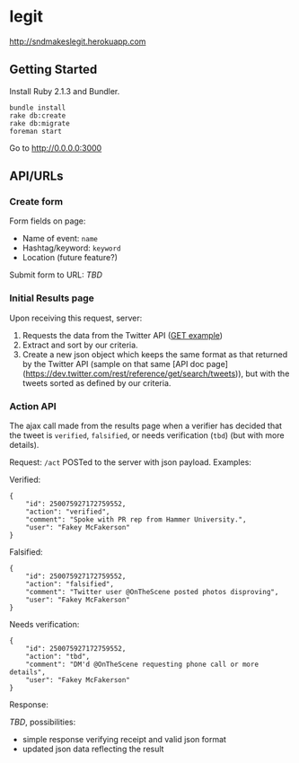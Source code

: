 # legit

http://sndmakeslegit.herokuapp.com

## Getting Started

Install Ruby 2.1.3 and Bundler.

    bundle install
    rake db:create
    rake db:migrate
    foreman start

Go to http://0.0.0.0:3000

## API/URLs

### Create form

Form fields on page:

* Name of event: `name`
* Hashtag/keyword: `keyword`
* Location (future feature?)

Submit form to URL: _TBD_

### Initial Results page

Upon receiving this request, server:

1. Requests the data from the Twitter API ([GET
   example](https://dev.twitter.com/rest/reference/get/search/tweets))
2. Extract and sort by our criteria.
3. Create a new json object which keeps the same format as that
   returned by the Twitter API (sample on that same [API doc page]
   (https://dev.twitter.com/rest/reference/get/search/tweets)),
   but with the tweets sorted as defined by our criteria.

### Action API

The ajax call made from the results page when a verifier has decided
that the tweet is `verified`, `falsified`, or needs verification
(`tbd`) (but with more details).

Request: `/act` POSTed to the server with json payload. Examples:

Verified:

    {
        "id": 250075927172759552,
        "action": "verified",
        "comment": "Spoke with PR rep from Hammer University.",
        "user": "Fakey McFakerson"
    }

Falsified:

    {
        "id": 250075927172759552,
        "action": "falsified",
        "comment": "Twitter user @OnTheScene posted photos disproving",
        "user": "Fakey McFakerson"
    }


Needs verification:

    {
        "id": 250075927172759552,
        "action": "tbd",
        "comment": "DM'd @OnTheScene requesting phone call or more details",
        "user": "Fakey McFakerson"
    }

Response: 

_TBD_, possibilities:

* simple response verifying receipt and valid json format
* updated json data reflecting the result

